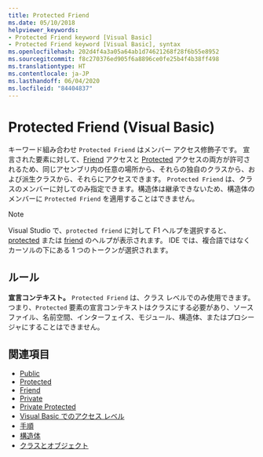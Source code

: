 ```yaml
---
title: Protected Friend
ms.date: 05/10/2018
helpviewer_keywords:
- Protected Friend keyword [Visual Basic]
- Protected Friend keyword [Visual Basic], syntax
ms.openlocfilehash: 202d4f4a3a05a64ab1d74621268f28f6b55e8952
ms.sourcegitcommit: f8c270376ed905f6a8896ce0fe25b4f4b38ff498
ms.translationtype: HT
ms.contentlocale: ja-JP
ms.lasthandoff: 06/04/2020
ms.locfileid: "84404837"
---
```

# <a name="protected-friend-visual-basic"></a>Protected Friend (Visual Basic)

キーワード組み合わせ `Protected Friend` はメンバー アクセス修飾子です。 宣言された要素に対して、[Friend](friend.md) アクセスと [Protected](protected.md) アクセスの両方が許可されるため、同じアセンブリ内の任意の場所から、それらの独自のクラスから、および派生クラスから、それらにアクセスできます。 `Protected Friend` は、クラスのメンバーに対してのみ指定できます。構造体は継承できないため、構造体のメンバーに `Protected Friend` を適用することはできません。

> [!NOTE]
> Visual Studio で、`protected friend` に対して F1 ヘルプを選択すると、[protected](protected.md) または [friend](friend.md) のヘルプが表示されます。 IDE では、複合語ではなくカーソルの下にある 1 つのトークンが選択されます。

## <a name="rules"></a>ルール

**宣言コンテキスト。** `Protected Friend` は、クラス レベルでのみ使用できます。 つまり、`Protected` 要素の宣言コンテキストはクラスにする必要があり、ソース ファイル、名前空間、インターフェイス、モジュール、構造体、またはプロシージャにすることはできません。

## <a name="see-also"></a>関連項目

- [Public](public.md)
- [Protected](protected.md)
- [Friend](friend.md)
- [Private](private.md)
- [Private Protected](./private-protected.md)
- [Visual Basic でのアクセス レベル](../../programming-guide/language-features/declared-elements/access-levels.md)
- [手順](../../programming-guide/language-features/procedures/index.md)
- [構造体](../../programming-guide/language-features/data-types/structures.md)
- [クラスとオブジェクト](../../programming-guide/language-features/objects-and-classes/index.md)
